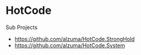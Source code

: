 # HotCode

Sub Projects
* https://github.com/alzuma/HotCode.StrongHold
* https://github.com/alzuma/HotCode.System
